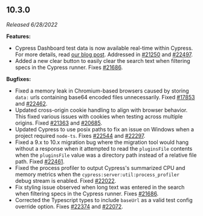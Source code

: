 ## 10.3.0

_Released 6/28/2022_

**Features:**

- Cypress Dashboard test data is now available real-time within Cypress. For
  more details, read
  [our blog post](https://www.cypress.io/blog/2022/06/28/cypress-10-3-0-speed-up-testing-workflows-with-improved-visibility-into-your-test-results/).
  Addressed in [#21250](https://github.com/cypress-io/cypress/issues/21250) and
  [#22497](https://github.com/cypress-io/cypress/issues/22497).
- Added a new clear button to easily clear the search text when filtering specs
  in the Cypress runner. Fixes
  [#21686](https://github.com/cypress-io/cypress/issues/21686).

**Bugfixes:**

- Fixed a memory leak in Chromium-based browsers caused by storing `data:` urls
  containing base64 encoded files unnecessarily. Fixed
  [#17853](https://github.com/cypress-io/cypress/issues/17853) and
  [#22462](https://github.com/cypress-io/cypress/issues/22462).
- Updated cross-origin cookie handling to align with browser behavior. This
  fixed various issues with cookies when testing across multiple origins. Fixed
  [#21363](https://github.com/cypress-io/cypress/issues/21363) and
  [#20685](https://github.com/cypress-io/cypress/issues/20685).
- Updated Cypress to use posix paths to fix an issue on
  Windows when a project required `node-ts`. Fixes
  [#22544](https://github.com/cypress-io/cypress/issues/22544) and
  [#22297](https://github.com/cypress-io/cypress/issues/22297).
- Fixed a 9.x to 10.x migration bug where the migration tool would hang without
  a response when it attempted to read the `pluginsFile` contents when the
  `pluginsFile` value was a directory path instead of a relative file path.
  Fixed [#22461](https://github.com/cypress-io/cypress/issues/22461).
- Fixed the process profiler to output Cypress's summarized CPU and memory
  metrics when the `cypress:server:util:process_profiler` debug stream is
  enabled. Fixed [#22022](https://github.com/cypress-io/cypress/issues/22022).
- Fix styling issue observed when long text was entered in the search when
  filtering specs in the Cypress runner. Fixes
  [#21686](https://github.com/cypress-io/cypress/issues/21686).
- Corrected the Typescript types to include `baseUrl` as a valid test config
  override option. Fixes
  [#22374](https://github.com/cypress-io/cypress/issues/22374) and
  [#22072](https://github.com/cypress-io/cypress/issues/22072).
